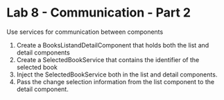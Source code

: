 # Lab 8 - Communication - Part 2

Use services for communication between components

1. Create a BooksListandDetailComponent that holds both the list and detail components
2. Create a SelectedBookService that contains the identifier of the selected book
3. Inject the SelectedBookService both in the list and detail components.
4. Pass the change selection information from the list component to the detail component.
